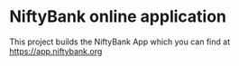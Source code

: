 # NiftyBank online application

This project builds the NiftyBank App which you can find at https://app.niftybank.org 

